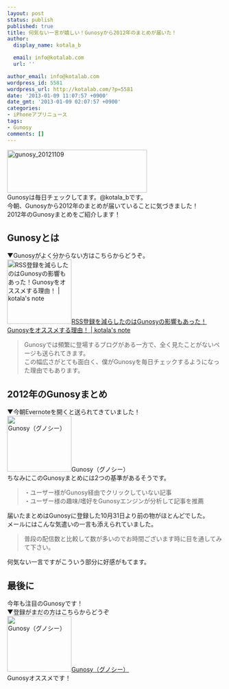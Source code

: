 ```yaml
---
layout: post
status: publish
published: true
title: 何気ない一言が嬉しい！Gunosyから2012年のまとめが届いた！
author:
  display_name: kotala_b

  email: info@kotalab.com
  url: ''

author_email: info@kotalab.com
wordpress_id: 5581
wordpress_url: http://kotalab.com/?p=5581
date: '2013-01-09 11:07:57 +0900'
date_gmt: '2013-01-09 02:07:57 +0900'
categories:
- iPhoneアプリニュース
tags:
- Gunosy
comments: []
---
```

<p><a href="http://kotalab.com/wp-content/uploads/gunosy_20121109.png" target="_blank"><img src="http://kotalab.com/wp-content/uploads/gunosy_20121109.png" alt="gunosy_20121109" width="326" height="100" class="alignnone size-full wp-image-4050" /></a><br />
Gunosyは毎日チェックしてます。@kotala_bです。<br />
今朝、Gunosyから2012年のまとめが届いていることに気づきました！<br />
2012年のGunosyまとめをご紹介します！<br />
<!--more--></p>
<h2>Gunosyとは</h2>
<p>▼Gunosyがよく分からない方はこちらからどうぞ。<br />
<a href="http://kotalab.com/recommend-gunosy" target="_blank"><img class="alignleft" src="http://kotalab.com/wp-content/uploads/gunosy_20121109.png" alt="RSS登録を減らしたのはGunosyの影響もあった！Gunosyをオススメする理由！ | kotala's note" width="150" /></a><a href="http://kotalab.com/recommend-gunosy" target="_blank">RSS登録を減らしたのはGunosyの影響もあった！Gunosyをオススメする理由！ | kotala's note</a><br style="clear:both" /></p>
<blockquote><p>Gunosyでは頻繁に登場するブログがある一方で、全く見たことがないページも送られてきます。<br />
この幅広さがとても面白く、僕がGunosyを毎日チェックするようになった理由でもあります。</p></blockquote>
<h2>2012年のGunosyまとめ</h2>
<p>▼今朝Evernoteを開くと送られてきていました！<br />
<span class="removed_link" title="http://gunosy.com/2012/kotala_b"><img class="alignleft" src="http://capture.heartrails.com/150x130?http://gunosy.com/2012/kotala_b" alt="Gunosy（グノシー）" width="150" height="130" /></span><span class="removed_link" title="http://gunosy.com/2012/kotala_b">Gunosy（グノシー）</span><a href="http://b.hatena.ne.jp/entry/http://gunosy.com/2012/kotala_b" target="_blank"><img border="0" src="http://b.hatena.ne.jp/entry/image/http://gunosy.com/2012/kotala_b" alt="" /></a><br style="clear:both" />ちなみにこのGunosyまとめには2つの基準があるそうです。</p>
<blockquote><p>・ユーザー様がGunosy経由でクリックしていない記事<br />
・ユーザー様の趣味/嗜好をGunosyエンジンが分析して記事を推薦</p></blockquote>
<p>届いたまとめはGunosyに登録した10月31日より前の物がほとんどでした。<br />
メールにはこんな気遣いの一言も添えられていました。</p>
<blockquote><p>普段の配信数と比較して数が多いのでお時間ございます時に目を通してみて下さい。</p></blockquote>
<p>何気ない一言ですがこういう部分に好感がもてます。</p>
<h2>最後に</h2>
<p>今年も注目のGunosyです！<br />
▼登録がまだの方はこちらからどうぞ<br />
<a href="http://gunosy.com/" target="_blank"><img class="alignleft" src="http://capture.heartrails.com/150x130?http://gunosy.com/" alt="Gunosy（グノシー）" width="150" height="130" /></a><a href="http://gunosy.com/" target="_blank">Gunosy（グノシー）</a><a href="http://b.hatena.ne.jp/entry/http://gunosy.com/" target="_blank"><img border="0" src="http://b.hatena.ne.jp/entry/image/http://gunosy.com/" alt="" /></a><br style="clear:both" />Gunosyオススメです！</p>

